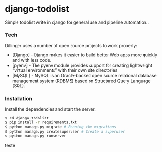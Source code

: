 # django-todolist

Simple todolist write in django for general use and pipeline automation..

### Tech

Dillinger uses a number of open source projects to work properly:

* [Django] - Django makes it easier to build better Web apps more quickly and with less code.
* [pyenv] - The pyenv module provides support for creating lightweight “virtual environments” with their own site directories
* [MySQL] - MySQL is an Oracle-backed open source relational database management system (RDBMS) based on Structured Query Language (SQL).


### Installation

Install the dependencies and start the server.

```sh
$ cd django-todolist
$ pip install -r requirements.txt
$ python manage.py migrate # Running the migrations
$ python manage.py createsuperuser # Create a superuser
$ python manage.py runserver
```
teste